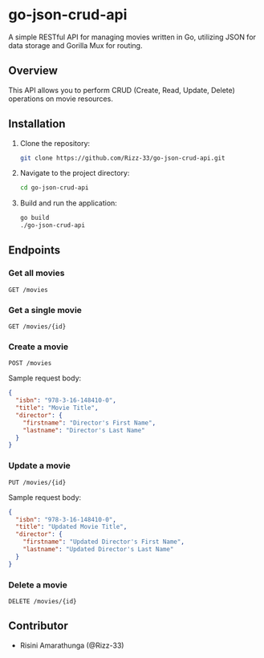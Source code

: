 
# go-json-crud-api

A simple RESTful API for managing movies written in Go, utilizing JSON for data storage and Gorilla Mux for routing.

## Overview

This API allows you to perform CRUD (Create, Read, Update, Delete) operations on movie resources.

## Installation

1. Clone the repository:

   ```bash
   git clone https://github.com/Rizz-33/go-json-crud-api.git
   ```

2. Navigate to the project directory:

   ```bash
   cd go-json-crud-api
   ```

3. Build and run the application:

   ```bash
   go build
   ./go-json-crud-api
   ```

## Endpoints

### Get all movies

```
GET /movies
```

### Get a single movie

```
GET /movies/{id}
```

### Create a movie

```
POST /movies
```

Sample request body:

```json
{
  "isbn": "978-3-16-148410-0",
  "title": "Movie Title",
  "director": {
    "firstname": "Director's First Name",
    "lastname": "Director's Last Name"
  }
}
```

### Update a movie

```
PUT /movies/{id}
```

Sample request body:

```json
{
  "isbn": "978-3-16-148410-0",
  "title": "Updated Movie Title",
  "director": {
    "firstname": "Updated Director's First Name",
    "lastname": "Updated Director's Last Name"
  }
}
```

### Delete a movie

```
DELETE /movies/{id}
```

## Contributor

- Risini Amarathunga (@Rizz-33)
